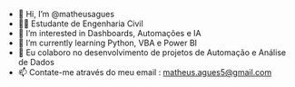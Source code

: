 - 👋 Hi, I’m @matheusagues
- 👷🏼 Estudante de Engenharia Civil
- 👀 I’m interested in  Dashboards, Automações e IA
- 🌱 I’m currently learning  Python, VBA e Power BI  
- 💞️ Eu colaboro no desenvolvimento de projetos de Automação e Análise de Dados
- 📫 Contate-me através do meu email : matheus.agues5@gmail.com
<!---
matheusagues/matheusagues is a ✨ special ✨ repository because its `README.md` (this file) appears on your GitHub profile.
You can click the Preview link to take a look at your changes.
--->

